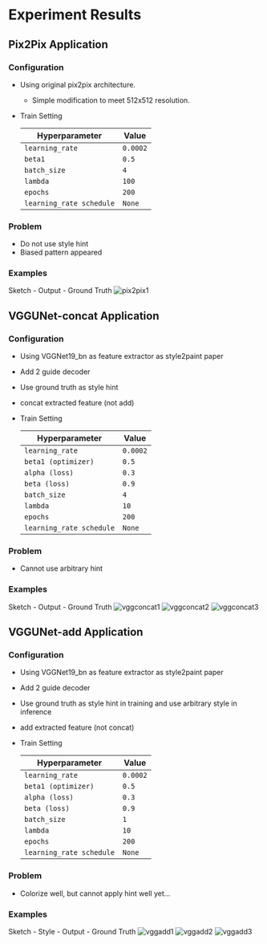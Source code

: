 # Experiment Results


## Pix2Pix Application
### Configuration
  - Using original pix2pix architecture. 
    - Simple modification to meet 512x512 resolution. 
  - Train Setting
  
    Hyperparameter   | Value
    --------------   | ---------
    `learning_rate`  | `0.0002`
    `beta1`  | `0.5`
    `batch_size`  | `4`
    `lambda`  | `100`
    `epochs`  | `200`
    `learning_rate schedule`  | `None`

### Problem
  - Do not use style hint
  - Biased pattern appeared

### Examples

Sketch - Output - Ground Truth
![pix2pix1](https://i.imgur.com/swgvRAl.png)
## VGGUNet-concat Application
### Configuration
  - Using VGGNet19_bn as feature extractor as style2paint paper
  - Add 2 guide decoder
  - Use ground truth as style hint
  - concat extracted feature (not add)
  - Train Setting
  
    Hyperparameter   | Value
    --------------   | ---------
    `learning_rate`  | `0.0002`
    `beta1 (optimizer)`  | `0.5`
    `alpha (loss)`  | `0.3`
    `beta (loss)`  | `0.9`
    `batch_size`  | `4`
    `lambda`  | `10`
    `epochs`  | `200`
    `learning_rate schedule`  | `None`

### Problem
  - Cannot use arbitrary hint

### Examples

Sketch - Output - Ground Truth
![vggconcat1](https://i.imgur.com/OXGhdqO.png)
![vggconcat2](https://i.imgur.com/EPvoVsY.png)
![vggconcat3](https://i.imgur.com/fnZKQfE.png)


## VGGUNet-add Application
### Configuration
  - Using VGGNet19_bn as feature extractor as style2paint paper
  - Add 2 guide decoder
  - Use ground truth as style hint in training and use arbitrary style in inference
  - add extracted feature (not concat)
  - Train Setting
  
    Hyperparameter   | Value
    --------------   | ---------
    `learning_rate`  | `0.0002`
    `beta1 (optimizer)`  | `0.5`
    `alpha (loss)`  | `0.3`
    `beta (loss)`  | `0.9`
    `batch_size`  | `1`
    `lambda`  | `10`
    `epochs`  | `200`
    `learning_rate schedule`  | `None`

### Problem
  - Colorize well, but cannot apply hint well yet...

### Examples
Sketch - Style - Output - Ground Truth 
![vggadd1](https://i.imgur.com/l2reucJ.png)
![vggadd2](https://i.imgur.com/vUMMc2u.png)
![vggadd3](https://i.imgur.com/9t9JFTC.png)

